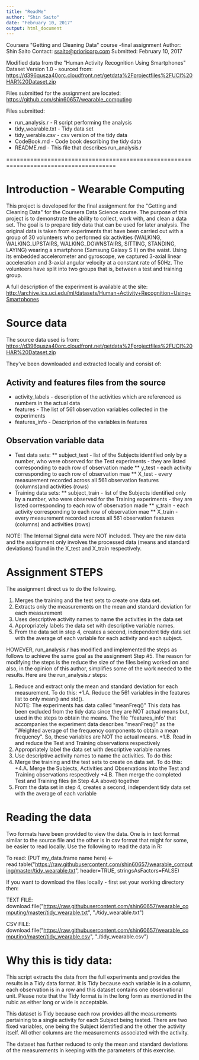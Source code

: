 ```yaml
---
title: "ReadMe"
author: "Shin Saito"
date: "February 10, 2017"
output: html_document
---
```

Coursera "Getting and Cleaning Data" course -final assignment
Author: Shin Saito
Contact: ssaito@prioricorp.com
Submitted: February 10, 2017

Modified data from the "Human Activity Recognition Using Smartphones"
Dataset Version 1.0 - sourced from:
https://d396qusza40orc.cloudfront.net/getdata%2Fprojectfiles%2FUCI%20HAR%20Dataset.zip

Files submitted for the assignment are located:
https://github.com/shin60657/wearable_computing

Files submitted:
* run_analysis.r - R script performing the analysis
* tidy_wearable.txt - Tidy data set
* tidy_werable.csv - csv version of the tidy data
* CodeBook.md - Code book describing the tidy data
* README.md - This file that describes run_analysis.r
 
======================================================================================

# Introduction - Wearable Computing

This project is developed for the final assignment for the "Getting and Cleaning Data" 
for the Coursera Data Science course. The purpose of this project is to demonstrate 
the ability to collect, work with, and clean a data set. The goal is to prepare tidy 
data that can be used for later analysis. The original data is taken from experiments
that have been carried out with a group of 30 volunteers who performed six activities 
(WALKING, WALKING_UPSTAIRS, WALKING_DOWNSTAIRS, SITTING, STANDING, LAYING) wearing a 
smartphone (Samsung Galaxy S II) on the waist. Using its embedded accelerometer and 
gyroscope, we captured 3-axial linear acceleration and 3-axial angular velocity at a 
constant rate of 50Hz. The volunteers have split into two groups that is, between a 
test and training group.

A full description of the experiment is available at the site:
http://archive.ics.uci.edu/ml/datasets/Human+Activity+Recognition+Using+Smartphones 

# Source data
The source data used is from:
https://d396qusza40orc.cloudfront.net/getdata%2Fprojectfiles%2FUCI%20HAR%20Dataset.zip

They've been downloaded and extracted locally and consist of:

## Activity and features files from the source
* activity_labels - description of the activities which are referenced as numbers in the actual data
* features - The list of 561 observation variables collected in the experiments
* features_info - Descriprion of the variables in features

## Observation variable data
* Test data sets:
**   subject_test - list of the Subjects identified only by a number, who were observed for the Test experiments - they are listed corresponding to each row of observation made
**   y_test - each activity corresponding to each row of observation mae
**   X_test - every measurement recorded across all 561 observation features (columns)and activities (rows)
* Training data sets:
**   subject_train - list of the Subjects identified only by a number, who were observed for the Training experiments - they are listed corresponding to each row of observation made
**   y_train - each activity corresponding to each row of observation mae
**   X_train - every measurement recorded across all 561 observation features (columns) and activities (rows)

NOTE: The Internal Signal data were NOT included.  They are the raw data and the assignment only involves the processed data (means and standard deviations) found in the X_test and X_train respectively.

# Assignment STEPS
The assignment direct us to do the following. 
 1. Merges the training and the test sets to create one data set.
 2. Extracts only the measurements on the mean and standard deviation for each measurement 
 3. Uses descriptive activity names to name the activities in the data set
 4. Appropriately labels the data set with descriptive variable names. 
 5. From the data set in step 4, creates a second, independent tidy data set with the average 
    of each variable for each activity and each subject.

HOWEVER, run_analysis.r has modified and implemented the steps as follows to achieve
the same goal as the assignment Step #5.  The reason for modifying the steps is the 
reduce the size of the files being worked on and also, in the opinion of this author, 
simplifies some of the work needed to the results.  Here are the run_analysis.r steps:
 1. Reduce and extract only the mean and standard deviation for each measurement. To do this:
    +1.A.  Reduce the 561 variables in the features list to only mean() and std().  
          NOTE: The experiments has data called "meanFreq()" This data has been excluded
          from the tidy data since they are NOT actual means but, used in the steps to 
          obtain the means.  The file "features_info' that accompanies the experiment data 
          describes "meanFreq()" as the "Weighted average of the frequency components to 
          obtain a mean frequency". So, these variables are NOT the actual means.
    +1.B.  Read in and reduce the Test and Training observations respectively
 2. Appropriately label the data set with descriptive variable names
 3. Use descriptive activity names to name the activities. To do this:
 4.  Merge the training and the test sets to create on data set.  To do this:
    +4.A.  Merge the Subjects, Activities and Observations into the Test and Training 
          observations respectively 
    +4.B.  Then merge the completed Test and Training files (in Step 4.A above) together
 5. From the data set in step 4, creates a second, independent tidy data set with the 
    average of each variable 

# Reading the data
Two formats have been provided to view the data. One is in text format similar to the source
file and the other is in csv format that might for some, be easier to read locally.  Use the 
following to read the data in R:

To read:
(PUT my_data.frame name here) <- read.table("https://raw.githubusercontent.com/shin60657/wearable_computing/master/tidy_wearable.txt", header=TRUE, stringsAsFactors=FALSE)

If you want to download the files locally - first set your working directory then:

TEXT FILE: 
download.file("https://raw.githubusercontent.com/shin60657/wearable_computing/master/tidy_wearable.txt", "./tidy_wearable.txt")

CSV FILE: 
download.file("https://raw.githubusercontent.com/shin60657/wearable_computing/master/tidy_wearable.csv", "./tidy_wearable.csv")

# Why this is tidy data:
This script extracts the data from the full experiments and provides the results in a Tidy data format.  It is Tidy because each variable is in a column, each observation is in a row and this dataset contains one observational unit. Please note that the Tidy format is in the long form as mentioned in the rubic as either long or wide is acceptable.  

This dataset is Tidy because each row provides all the measurements pertaining to a single activity for each Subject being tested.  There are two fixed variables, one being the Subject identified and the other the activity itself.  All other columns are the measurements associated with the activity.  

The dataset has further reduced to only the mean and standard deviations of the measurements in keeping with the parameters of this exercise.